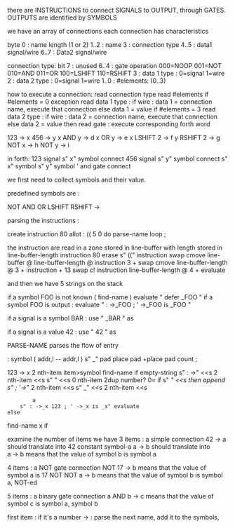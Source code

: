 
there are INSTRUCTIONS to connect SIGNALS to OUTPUT, through GATES.
OUTPUTS are identified by SYMBOLS

we have an array of connections
each connection has characteristics

byte 
0    : name length (1 or 2)
1..2 : name
3    : connection type
4..5 : data1 signal/wire 
6..7 : Data2 signal/wire 

connection type:
bit 
7    : unused
6..4 : gate operation 000=NOOP 001=NOT 010=AND 011=OR 100=LSHIFT 110=RSHIFT
3    : data 1 type : 0=signal 1=wire
2    : data 2 type : 0=signal 1=wire
1..0 : #elements: (0..3)

how to execute a connection:
read connection type
  read #elements
  if #elements = 0 exception
  read data 1 type : if wire : data 1 = connection name, execute that connection else data 1 = value
  if #elements = 3
  read data 2 type : if wire : data 2 = connection name, execute that connection else data 2 = value
then
  read gate : execute corresponding forth word




123 -> x
456 -> y
x AND y -> d
x OR y -> e
x LSHIFT 2 -> f
y RSHIFT 2 -> g
NOT x -> h
NOT y -> i

in forth:
123 signal s" x" symbol connect
456 signal s" y" symbol connect
s" x" symbol s" y" symbol ' and gate connect




we first need to collect symbols and their value.

predefined symbols are :

NOT
AND
OR
LSHIFT
RSHIFT
->


parsing the instructions : 

create instruction 80 allot
: (( 5 0 do parse-name loop ;

the instruction are read in a zone stored in line-buffer with length stored in line-buffer-length
instruction 80 erase
s" ((" instruction swap cmove
line-buffer @ line-buffer-length @ instruction 3 + swap cmove
line-buffer-length @ 3 + instruction + 13 swap c!
instruction line-buffer-length @ 4 + evaluate

and then we have 5 strings on the stack


if a symbol FOO is not known ( find-name )
    evaluate " defer _FOO "
if a symbol FOO is output :
    evaluate " : ->_FOO <signal> ; ' ->_FOO is _FOO "

if a signal is a symbol BAR :
    use " _BAR " as <signal>

if a signal is a value 42 :
    use " 42 " as <signal>



PARSE-NAME parses the flow of entry

: symbol ( addr,l -- addr,l )
    s" _" pad place pad +place pad count ;

123 -> x
    2 nth-item item>symbol find-name if
        empty-string
        s" : ->" <<s
        2 nth-item <<s
        s" " <<s
        0 nth-item 2dup number? 0= if
            s" _" <<s
        then 
        append
        s"  ; '->_" 2 nth-item <<s
        s" _" <<s 2 nth-item <<s

            a
        s" : ->_x 123 ; ' ->_x is _x" evaluate
    else


find-name x if



examine the number of items we have
3 items : a simple connection 
 42 -> a should translate into     42 constant symbol-a
 a -> b should translate into      
 a -> b means that the value of symbol b is symbol a

4 items : a NOT gate connection
NOT 17 -> b means that the value of symbol a is 17 NOT
NOT a -> b means that the value of symbol b is symbol a, NOT-ed

5 items : a binary gate connection
a AND b -> c means that the value of symbol c is symbol a, symbol b


first item :
 if it's a number 
-> : parse the next name, add it to the symbols, 
